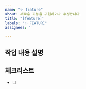 ```yaml
---
name: "✨ feature"
about: 새로운 기능을 구현하거나 수정합니다.
title: "[feature]"
labels: "✨ FEATURE"
assignees: ''

---
```


## 작업 내용 설명

<!-- 해당 브랜치에서 작업할 내용을 간단하게 작성해주세요 -->

## 체크리스트
<!---  "중요한 순서" 대로 작업 리스트를 작성해주세요 -->

- [ ]
